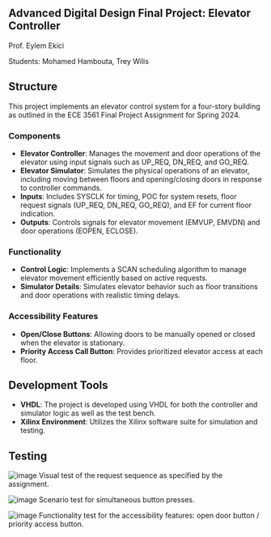 ## Advanced Digital Design Final Project: Elevator Controller
Prof. Eylem Ekici

Students: Mohamed Hambouta, Trey Wilis

## Structure
This project implements an elevator control system for a four-story building as outlined in the ECE 3561 Final Project Assignment for Spring 2024.

### Components
- **Elevator Controller**: Manages the movement and door operations of the elevator using input signals such as UP_REQ, DN_REQ, and GO_REQ.
- **Elevator Simulator**: Simulates the physical operations of an elevator, including moving between floors and opening/closing doors in response to controller commands.
- **Inputs**: Includes SYSCLK for timing, POC for system resets, floor request signals (UP_REQ, DN_REQ, GO_REQ), and EF for current floor indication.
- **Outputs**: Controls signals for elevator movement (EMVUP, EMVDN) and door operations (EOPEN, ECLOSE).

### Functionality
- **Control Logic**: Implements a SCAN scheduling algorithm to manage elevator movement efficiently based on active requests.
- **Simulator Details**: Simulates elevator behavior such as floor transitions and door operations with realistic timing delays.

### Accessibility Features
- **Open/Close Buttons**: Allowing doors to be manually opened or closed when the elevator is stationary.
- **Priority Access Call Button**: Provides prioritized elevator access at each floor.

## Development Tools
- **VHDL**: The project is developed using VHDL for both the controller and simulator logic as well as the test bench.
- **Xilinx Environment**: Utilizes the Xilinx software suite for simulation and testing. 

## Testing
![image](https://github.com/moehambouta/Elevator-Controller/assets/74828685/41278a09-5651-4cfa-b948-d199ed723df8)
Visual test of the request sequence as specified by the assignment.

![image](https://github.com/moehambouta/Elevator-Controller/assets/74828685/6488c2b9-9508-48d4-b0c6-dae6dc492cb7)
Scenario test for simultaneous button presses.

![image](https://github.com/moehambouta/Elevator-Controller/assets/74828685/a9069466-6d1d-4d79-be71-f9677ab514b8)
Functionality test for the accessibility features: open door button / priority access button.
